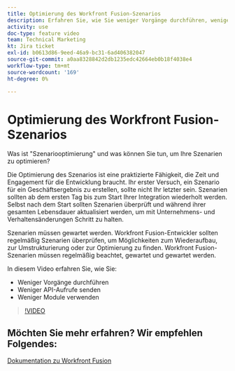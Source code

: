 ```yaml
---
title: Optimierung des Workfront Fusion-Szenarios
description: Erfahren Sie, wie Sie weniger Vorgänge durchführen, weniger API-Aufrufe senden und weniger Module verwenden können - alles in [!DNL Adobe Workfront Fusion].
activity: use
doc-type: feature video
team: Technical Marketing
kt: Jira ticket
exl-id: b0613d86-9eed-46a9-bc31-6ad406382047
source-git-commit: a0aa8328842d2db1235edc42664eb0b18f4038e4
workflow-type: tm+mt
source-wordcount: '169'
ht-degree: 0%

---
```


# Optimierung des Workfront Fusion-Szenarios

Was ist &quot;Szenariooptimierung&quot; und was können Sie tun, um Ihre Szenarien zu optimieren?

Die Optimierung des Szenarios ist eine praktizierte Fähigkeit, die Zeit und Engagement für die Entwicklung braucht. Ihr erster Versuch, ein Szenario für ein Geschäftsergebnis zu erstellen, sollte nicht Ihr letzter sein. Szenarien sollten ab dem ersten Tag bis zum Start Ihrer Integration wiederholt werden. Selbst nach dem Start sollten Szenarien überprüft und während ihrer gesamten Lebensdauer aktualisiert werden, um mit Unternehmens- und Verhaltensänderungen Schritt zu halten.

Szenarien müssen gewartet werden. Workfront Fusion-Entwickler sollten regelmäßig Szenarien überprüfen, um Möglichkeiten zum Wiederaufbau, zur Umstrukturierung oder zur Optimierung zu finden. Workfront Fusion-Szenarien müssen regelmäßig beachtet, gewartet und gewartet werden.

In diesem Video erfahren Sie, wie Sie:

* Weniger Vorgänge durchführen
* Weniger API-Aufrufe senden
* Weniger Module verwenden

>[!VIDEO](https://video.tv.adobe.com/v/335313/?quality=12)

## Möchten Sie mehr erfahren? Wir empfehlen Folgendes:

[Dokumentation zu Workfront Fusion](https://experienceleague.adobe.com/docs/workfront/using/adobe-workfront-fusion/workfront-fusion-2.html?lang=en)
